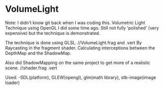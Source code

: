 # VolumeLight
Note: I didn't know git back when I was coding this.
Volumetric Light Technique using OpenGL I did some time ago.
Still not fully 'polished' (very expensive) but the technique is demonstrated.

The technique is done using GLSL. //VolumeLight.frag and .vert
By Raycasting in the fragment shader. Calculating interceptions between the DepthMap and the ShadowMap.

Also did ShadowMapping on the same project to get more of a realistic scene. //shader.frag .vert

Used:
-SDL(platform), GLEW(opengl), glm(math library), stb-image(image loader) 


